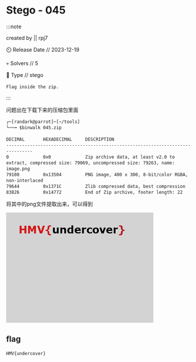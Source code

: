 # Stego - 045

:::note

created by || rpj7

⏲️ Release Date // 2023-12-19

💀 Solvers // 5

🧩 Type // stego

`Flag inside the zip.`

:::

问题出在下载下来的压缩包里面

```shell
┌─[randark@parrot]─[~/tools]
└──╼ $binwalk 045.zip 

DECIMAL       HEXADECIMAL     DESCRIPTION
--------------------------------------------------------------------------------
0             0x0             Zip archive data, at least v2.0 to extract, compressed size: 79069, uncompressed size: 79263, name: image.png
79108         0x13504         PNG image, 400 x 300, 8-bit/color RGBA, non-interlaced
79644         0x1371C         Zlib compressed data, best compression
83826         0x14772         End of Zip archive, footer length: 22
```

将其中的png文件提取出来，可以得到

![img out](img/image_20240254-165409.png)

## flag

```plaintext
HMV{undercover}
```
